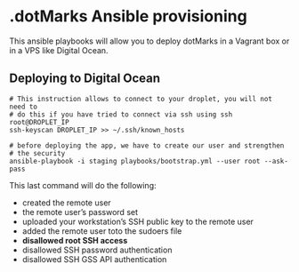 

# .dotMarks Ansible provisioning

This ansible playbooks will allow you to deploy dotMarks in a Vagrant box or in a VPS like Digital Ocean.

## Deploying to Digital Ocean

    # This instruction allows to connect to your droplet, you will not need to
    # do this if you have tried to connect via ssh using ssh root@DROPLET_IP
    ssh-keyscan DROPLET_IP >> ~/.ssh/known_hosts

    # before deploying the app, we have to create our user and strengthen
    # the security
    ansible-playbook -i staging playbooks/bootstrap.yml --user root --ask-pass

This last command will do the following:

* created the remote user
* the remote user’s password set
* uploaded your workstation’s SSH public key to the remote user
* added the remote user toto the sudoers file
* __disallowed root SSH access__
* disallowed SSH password authentication
* disallowed SSH GSS API authentication

